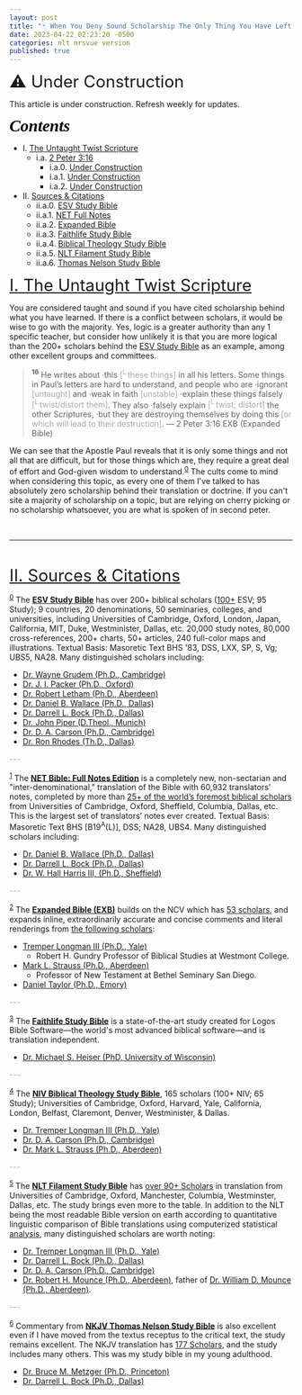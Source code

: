 ```yaml
---
layout: post
title: "🃏 When You Deny Sound Scholarship The Only Thing You Have Left Is Pride. A Guide To Spotting False Teachers And Avoiding False Assurance."
date: 2023-04-22 02:23:20 -0500
categories: nlt nrsvue version
published: true
---
```


<a name="top"></a>

<span style="font-size:2.1em">⚠️ Under Construction</span>

This article is under construction. Refresh weekly for updates.

<!-- > Pride goes before destruction, and a haughty spirit before a fall. &mdash; Proverbs 16:18 ESV (English Standard Version) -->

<a name="contents" style="font-family:'Times New Roman',Times,serif;font-style:italic;font-weight:bold;font-size:2.1em;color:black;">Contents</a>

- I. <a href="#untaught">The Untaught Twist Scripture</a>
    - i.a. <a href="#2Peter3:16">2 Peter 3:16</a>
        - i.a.0. <a href="#ia0">Under Construction</a>
        - i.a.1. <a href="#ia1">Under Construction</a>
        - i.a.2. <a href="#ia2">Under Construction</a>
- II. <a href="#cite">Sources & Citations</a>
    - ii.a.0. <a href="#esvsb_cite">ESV Study Bible</a>
    - ii.a.1. <a href="#net_cite">NET Full Notes</a>
    - ii.a.2. <a href="#exb_cite">Expanded Bible</a>
    - ii.a.3. <a href="#logos_cite">Faithlife Study Bible</a>
    - ii.a.4. <a href="#btsb_cite">Biblical Theology Study Bible</a>
    - ii.a.5. <a href="#filament_cite">NLT Filament Study Bible</a>
    - ii.a.6. <a href="#tnsb_cite">Thomas Nelson Study Bible</a>

<!-- Some movements within Christianity that teach Greek incorrectly are also reminiscent. -->

<!-- > <sup style="font-weight:bold;">16</sup> as also in all his letters, speaking in them of these things, in which are some things hard to understand, which the **untaught and unstable** distort, as they do also the rest of the Scriptures, to their own destruction. &mdash; 2 Peter 3:16 LSB (Legacy Standard Bible) -->

<a name="untaught" href="#contents" style="font-size:2.1em;">I. The Untaught Twist Scripture</a>

You are considered taught and sound if you have cited scholarship behind what you have learned. If there is a conflict between scholars, it would be wise to go with the majority. Yes, logic is a greater authority than any 1 specific teacher, but consider how unlikely it is that you are more logical than the 200+ scholars behind the <a name="esvsb_notes" href="#esvsb_cite">ESV Study Bible</a> as an example, among other excellent groups and committees.

> <sup style="font-weight:bold;">16</sup> He writes about ·this <span style="color:#A8A8A8;">[<sup>L</sup> these things]</span> in all his letters. Some things in Paul’s letters are hard to understand, and people who are ·ignorant <span style="color:#A8A8A8;">[untaught]</span> and ·weak in faith <span style="color:#A8A8A8;">[unstable]</span> ·explain these things falsely <span style="color:#A8A8A8;">[<sup>L</sup> twist/distort them]</span>. They also ·falsely explain <span style="color:#A8A8A8;">[<sup>L</sup> twist; distort]</span> the other Scriptures, ·but they are destroying themselves by doing this <span style="color:#A8A8A8;">[or which will lead to their destruction]</span>. &mdash; 2 Peter 3:16 EXB (Expanded Bible)

We can see that the Apostle Paul reveals that it is only some things and not all that are difficult, but for those things which are, they require a great deal of effort and God-given wisdom to understand.<sup><a name="esvsb_notes" href="#esvsb_cite">0</a></sup> The cults come to mind when considering this topic, as every one of them I've talked to has absolutely zero scholarship behind their translation or doctrine. If you can't site a majority of scholarship on a topic, but are relying on cherry picking or no scholarship whatsoever, you are what is spoken of in second peter.

<!-- > **In all his letters** shows awareness of some kind of collection of Paul’s letters, with the number unspecified here. **Some things … hard to understand** does not say that everything in Paul’s letters is hard to understand, nor does it say that anything is “impossible to understand,” but it does imply that correctly interpreting some hard passages of Scripture requires much effort and God-given wisdom. **The ignorant and unstable twist** Paul’s teachings **as they do the other Scriptures**, implying that Paul’s writings were also considered Scripture in NT times, on the same level of divine authority as the OT Scripture. Greek graphē, here translated “Scriptures,” occurs 51 times in the NT, and every time it refers to the canonical OT Scripture, and not to any other writings, except that twice (here and 1 Tim. 5:18) some NT writings are also included. This indicates that NT books written or authorized by Christ’s apostles were recognized, at a very early date, to be God’s Word. -->

<br>

---

<br>

<a name="cite" href="#contents" style="font-size:2.1em;">II. Sources & Citations</a>

<sup><a name="esvsb_cite" href="#contents">0</a></sup> The [**ESV Study Bible**](https://amzn.to/3WsN0Uw) has over 200+ biblical scholars ([100+](https://www.esv.org/translation/) ESV; 95 Study); 9 countries, 20 denominations, 50 seminaries, colleges, and universities, including Universities of Cambridge, Oxford, London, Japan, California, MIT, Duke, Westminister, Dallas, etc. 20,000 study notes, 80,000 cross-references, 200+ charts, 50+ articles, 240 full-color maps and illustrations. Textual Basis: Masoretic Text BHS '83, DSS, LXX, SP, S, Vg; UBS5, NA28. Many distinguished scholars including:

<!--  -->

- [Dr. Wayne Grudem (Ph.D., Cambridge)](https://youtu.be/s9e3Y2SMXag)
- [Dr. J. I. Packer (Ph.D., Oxford)](https://youtu.be/jOFsFgUUdZo)
- [Dr. Robert Letham (Ph.D., Aberdeen)](https://www.greystoneinstitute.org/robert-letham)
- [Dr. Daniel B. Wallace (Ph.D., Dallas)](https://youtu.be/NikVdhp0YFs)
- [Dr. Darrell L. Bock (Ph.D., Dallas)]()
- [Dr. John Piper (D.Theol., Munich)]()
- [Dr. D. A. Carson (Ph.D., Cambridge)](https://www.crossway.org/authors/d-a-carson/)
- [Dr. Ron Rhodes (Th.D., Dallas)]()

<span style="color:#A8A8A8;">---</span>

<sup><a name="net_cite" href="#contents">1</a></sup> The [**NET Bible: Full Notes Edition**](https://amzn.to/3WLAgbr) is a completely new, non-sectarian and "inter-denominational," translation of the Bible with 60,932 translators’ notes, completed by more than <a href="https://netbible.com/preface/">25+ of the world’s foremost biblical scholars</a> from Universities of Cambridge, Oxford, Sheffield, Columbia, Dallas, etc. This is the largest set of translators’ notes ever created. Textual Basis: Masoretic Text BHS [B19<sup>A</sup>(L)], DSS; NA28, UBS4. Many distinguished scholars including:

<!--  -->

- [Dr. Daniel B. Wallace (Ph.D., Dallas)](https://youtu.be/NikVdhp0YFs)
- [Dr. Darrell L. Bock (Ph.D., Dallas)]()
- [Dr. W. Hall Harris III, (Ph.D., Sheffield)]()

<span style="color:#A8A8A8;">---</span>

<sup><a name="exb_cite" href="#contents">2</a></sup> The [**Expanded Bible (EXB)**](https://amzn.to/3vlMXy5) builds on the NCV which has [53 scholars](https://www.gotquestions.org/New-Century-Version-NCV.html), and expands inline, extraordinarily accurate and concise comments and literal renderings from [the following scholars](https://www.biblegateway.com/versions/Expanded-Bible-EXB/):

<!--  -->

- [Tremper Longman III (Ph.D., Yale)]()
    - Robert H. Gundry Professor of Biblical Studies at Westmont College.
- [Mark L. Strauss (Ph.D., Aberdeen)]()
    - Professor of New Testament at Bethel Seminary San Diego.
- [Daniel Taylor (Ph.D., Emory)]()

<span style="color:#A8A8A8;">---</span>


<sup><a name="logos_cite" href="#contents">3</a></sup> The [**Faithlife Study Bible**](https://www.logos.com/product/36338/faithlife-study-bible?ssi=0) is a state-of-the-art study created for Logos Bible Software&mdash;the world's most advanced biblical software&mdash;and is translation independent.

<!--  -->

- [Dr. Michael S. Heiser (PhD, University of Wisconsin)](https://www.youtube.com/@DRMSH)

<span style="color:#A8A8A8;">---</span>

<sup><a name="btsb_cite" href="#contents">4</a></sup> The [**NIV Biblical Theology Study Bible**](https://amzn.to/417o3A0), 165 scholars (100+ NIV; 65 Study); Universities of Cambridge, Oxford, Harvard, Yale, California, London, Belfast, Claremont, Denver, Westminister, & Dallas. 
    
<!--  -->

- [Dr. Tremper Longman III (Ph.D., Yale)]()
- [Dr. D. A. Carson (Ph.D., Cambridge)](https://www.crossway.org/authors/d-a-carson/)
- [Dr. Mark L. Strauss (Ph.D., Aberdeen)]()

<span style="color:#A8A8A8;">---</span>

<sup><a name="filament_cite" href="#contents">5</a></sup> The [**NLT Filament Study Bible**](https://amzn.to/3CcB5Cu) has [over 90+ Scholars](https://www.tyndale.com/nlt/meet-the-scholars) in translation from Universities of Cambridge, Oxford, Manchester, Columbia, Westminster, Dallas, etc. The study brings even more to the table. In addition to the NLT being the most readable Bible version on earth according to quantitative linguistic comparison of Bible translations using computerized statistical [analysis](/assets/docs/AnalysisGBI.pdf), many distinguished scholars are worth noting:

<!--  -->

- [Dr. Tremper Longman III (Ph.D., Yale)]()
- [Dr. Darrell L. Bock (Ph.D., Dallas)]()
- [Dr. D. A. Carson (Ph.D., Cambridge)](https://www.crossway.org/authors/d-a-carson/)
- [Dr. Robert H. Mounce (Ph.D., Aberdeen)](https://www.billmounce.com/), father of [Dr. William D. Mounce (Ph.D., Aberdeen)](https://www.billmounce.com/).

<span style="color:#A8A8A8;">---</span>

<sup><a name="tnsb_cite" href="#contents">6</a></sup> Commentary from [**NKJV Thomas Nelson Study Bible**](https://amzn.to/3Lqjw6W) is also excellent even if I have moved from the textus receptus to the critical text, the study remains excellent. The NKJV translation has [177 Scholars](https://www.zeolla.org/christian/versions/misc/translators.htm), and the study includes many others. This was my study bible in my young adulthood.

<!--  -->

- [Dr. Bruce M. Metzger (Ph.D., Princeton)]()
- [Dr. Darrell L. Bock (Ph.D., Dallas)]()

<!-- <span style="color:#A8A8A8;">---</span> -->

<!-- <sup><a name="mac_cite" href="#contents">8</a></sup> I sometimes include the [**MacArthur Study Bible**](https://amzn.to/3UFP1g2) by John MacArthur. Only because he was one of my mentors teachers. While I think he is wrong on a few points, and too controversial maybe, his doctrine is still sound. -->

<script>
    var refTagger = {
        settings: {
            bibleVersion: 'ESV'
        }
    }; 

    (function(d, t) {
        var n=d.querySelector('[nonce]');
        refTagger.settings.nonce = n && (n.nonce||n.getAttribute('nonce'));
        var g = d.createElement(t), s = d.getElementsByTagName(t)[0];
        g.src = 'https://api.reftagger.com/v2/RefTagger.js';
        g.nonce = refTagger.settings.nonce;
        s.parentNode.insertBefore(g, s);
    }(document, 'script'));
</script>